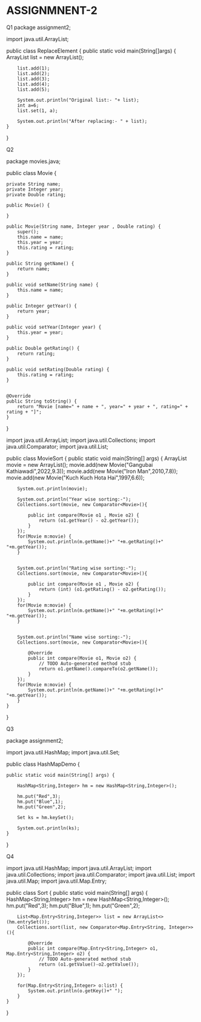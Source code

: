 # ASSIGNMNENT-2

Q1
package assignment2;

import java.util.ArrayList;

public class ReplaceElement {
	public static void main(String[]args) {
		ArrayList<Integer> list = new ArrayList<Integer>();
		
		list.add(1);
		list.add(2);
		list.add(3);
		list.add(4);
		list.add(5);
		
		System.out.println("Original list:- "+ list);
		int a=6;
		list.set(1, a);
		
		System.out.println("After replacing:- " + list);
	}
}

  
Q2
  
package movies.java;

public class Movie {
	
	private String name;
	private Integer year;
	private Double rating;
	
	public Movie() {
		
	}
	
	public Movie(String name, Integer year , Double rating) {
		super();
		this.name = name;
		this.year = year;
		this.rating = rating;
	}

	public String getName() {
		return name;
	}

	public void setName(String name) {
		this.name = name;
	}

	public Integer getYear() {
		return year;
	}

	public void setYear(Integer year) {
		this.year = year;
	}

	public Double getRating() {
		return rating;
	}

	public void setRating(Double rating) {
		this.rating = rating;
	}
	
	
    @Override
	public String toString() {
		return "Movie [name=" + name + ", year=" + year + ", rating=" + rating + "]";
	}
}
  
import java.util.ArrayList;
import java.util.Collections;
import java.util.Comparator;
import java.util.List;

public class MovieSort {
	public static void main(String[] args) {
		ArrayList<Movie> movie = new ArrayList<Movie>();
		movie.add(new Movie("Gangubai Kathiawadi",2022,9.3));
		movie.add(new Movie("Iron Man",2010,7.8));
		movie.add(new Movie("Kuch Kuch Hota Hai",1997,6.6));
		
		System.out.println(movie);
		
		System.out.println("Year wise sorting:-");
		Collections.sort(movie, new Comparator<Movie>(){
			
			public int compare(Movie o1 , Movie o2) {
				return (o1.getYear() - o2.getYear());
			}
		});
		for(Movie m:movie) {
			System.out.println(m.getName()+" "+m.getRating()+" "+m.getYear());
		}
		
 
        System.out.println("Rating wise sorting:-");
		Collections.sort(movie, new Comparator<Movie>(){
			
			public int compare(Movie o1 , Movie o2) {
				return (int) (o1.getRating() - o2.getRating());
			}
		});
        for(Movie m:movie) {
 			System.out.println(m.getName()+" "+m.getRating()+" "+m.getYear());
 		}
        
        
        System.out.println("Name wise sorting:-"); 
        Collections.sort(movie, new Comparator<Movie>(){

			@Override
			public int compare(Movie o1, Movie o2) {
				// TODO Auto-generated method stub
				return o1.getName().compareTo(o2.getName());
			}
		});
        for(Movie m:movie) {
 			System.out.println(m.getName()+" "+m.getRating()+" "+m.getYear());
 		}
    }
}
  
  
Q3
  
package assignment2;

import java.util.HashMap;
import java.util.Set;

public class HashMapDemo {
	
	public static void main(String[] args) {
		
		HashMap<String,Integer> hm = new HashMap<String,Integer>();
		
		hm.put("Red",3);
		hm.put("Blue",1);
		hm.put("Green",2);
		
		Set ks = hm.keySet();
		
		System.out.println(ks);
	}
}
  
  
Q4
  
import java.util.HashMap;
import java.util.ArrayList;
import java.util.Collections;
import java.util.Comparator;
import java.util.List;
import java.util.Map;
import java.util.Map.Entry;


public class Sort {
	public static void main(String[] args) {
		HashMap<String,Integer> hm = new HashMap<String,Integer>();
		hm.put("Red",3);
		hm.put("Blue",1);
		hm.put("Green",2);
		
	    List<Map.Entry<String,Integer>> list = new ArrayList<>(hm.entrySet());
	    Collections.sort(list, new Comparator<Map.Entry<String, Integer>>(){

			@Override
			public int compare(Map.Entry<String,Integer> o1, Map.Entry<String,Integer> o2) {
				// TODO Auto-generated method stub
				return (o1.getValue()-o2.getValue());
			}
	    });
	    
	    for(Map.Entry<String,Integer> o:list) {
	        System.out.println(o.getKey()+" ");
	    }
	}

}

